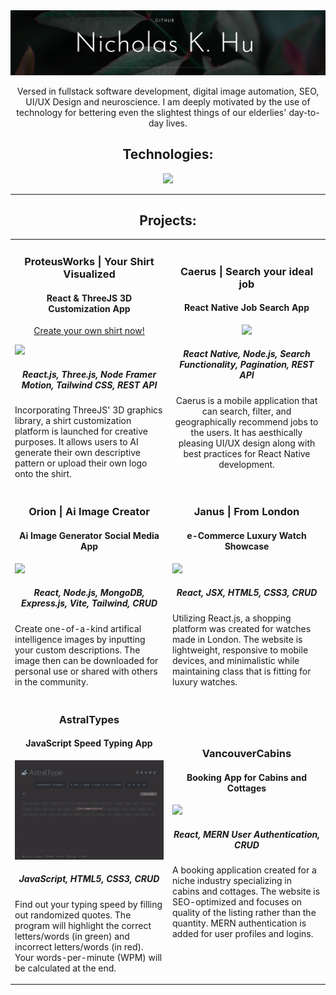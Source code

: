 <link rel="stylesheet" type="text/css" href="style.html">
<img src='GitHub Banner.png' alt="banner"></img>
<p align="center">Versed in fullstack software development, digital image automation, SEO, UI/UX Design and neuroscience. I am deeply motivated by the use of technology for bettering even the slightest things of our elderlies' day-to-day lives.</p>

<h2 align="center">Technologies:</h2>
<p align="center">
  <a href="https://skillicons.dev">
    <img src="https://skillicons.dev/icons?i=javascript,typescript,py,java,react,vue,angular,tailwind,mongodb,express,nodejs,mysql,postgresql,threejs&theme=light" />
  </a>
</p>

---

<h2 align="center">Projects:</h2>

<table>
  <tr>
    <td width="50%">
     <div class="item">
       <h3 align="center">ProteusWorks | Your Shirt Visualized</h3>
        <h4 align="center">React & ThreeJS 3D Customization App</h4>
        <p align="center">
          <a href="https://www.proteusworks.com/">Create your own shirt now!</a>
        </p>
        <img src="proteus-master-gif.gif">
        <h5 align="center">React.js, Three.js, Node Framer Motion, Tailwind CSS, REST API</h5>
        <p>Incorporating ThreeJS' 3D graphics library, a shirt customization platform is launched for creative purposes. It allows users to AI generate           their own descriptive pattern or upload their own logo onto the shirt.</p>
      </div>
    </td>
    <td width="50%">
      <div class="item" align="center">
        <h3 align="center">Caerus | Search your ideal job</h3>
        <h4 align="center">React Native Job Search App</h4>
        <img src="caerus.gif" height="475">
        <h5 align="center">React Native, Node.js, Search Functionality, Pagination, REST API</h5>
        <p>Caerus is a mobile application that can search, filter, and geographically recommend jobs to the users. It has aesthically pleasing UI/UX design along with          best practices for React Native development.</p>
      </div>
    </td>
  </tr>
  <tr>
    <td width="50%">
      <div class="item">
        <h3 align="center">Orion | Ai Image Creator</h3>
        <h4 align="center">Ai Image Generator Social Media App</h4>
        <img src="orion-ai-v3.gif">
        <h5 align="center">React, Node.js, MongoDB, Express.js, Vite, Tailwind, CRUD</h5>
        <p>Create one-of-a-kind artifical intelligence images by inputting your custom descriptions.
          The image then can be downloaded for personal use or shared with others in the community.</p>
      </div>
    </td>
    <td width="50%">
      <div class="item">
        <h3 align="center">Janus | From London</h3>
        <h4 align="center">e-Commerce Luxury Watch Showcase</h4>
        <img src="janus-react-gh.gif">
        <h5 align="center">React, JSX, HTML5, CSS3, CRUD</h5>
        <p>Utilizing React.js, a shopping platform was created for watches made in London. The website is lightweight, responsive to mobile devices, and                       minimalistic while maintaining class that is fitting for luxury watches.  </p>
      </div>
    </td>
  </tr>
  <tr>
    <td width="50%">
      <div class="item">
        <h3 align="center">AstralTypes</h3>
        <h4 align="center">JavaScript Speed Typing App</h4>
        <img src="astral-types-gh-v2.gif">
        <h5 align="center">JavaScript, HTML5, CSS3, CRUD</h5>
        <p>Find out your typing speed by filling out randomized quotes. The program will highlight the correct letters/words (in green) and incorrect letters/words           (in red). Your words-per-minute (WPM) will be calculated at the end.</p>
      </div>
    </td>
    <td width="50%">
      <div class="item">
        <h3 align="center">VancouverCabins</h3>
        <h4 align="center">Booking App for Cabins and Cottages</h4>
        <img src="vancouver-cabins-gh.gif">
        <h5 align="center">React, MERN User Authentication, CRUD</h5>
        <p>A booking application created for a niche industry specializing in cabins and cottages. The website is SEO-optimized and focuses on quality of the               listing rather than the quantity. MERN authentication is added for user profiles and logins.</p>
      </div>
    </td>
  </tr>
</table>
